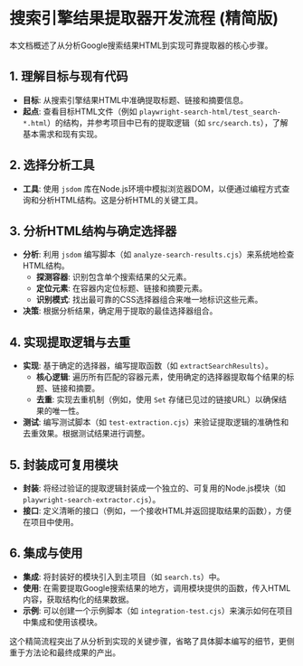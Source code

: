 # 搜索引擎结果提取器开发流程 (精简版)

本文档概述了从分析Google搜索结果HTML到实现可靠提取器的核心步骤。

## 1. 理解目标与现有代码

*   **目标**: 从搜索引擎结果HTML中准确提取标题、链接和摘要信息。
*   **起点**: 查看目标HTML文件（例如 `playwright-search-html/test_search-*.html`）的结构，并参考项目中已有的提取逻辑（如 `src/search.ts`），了解基本需求和现有实现。

## 2. 选择分析工具

*   **工具**: 使用 `jsdom` 库在Node.js环境中模拟浏览器DOM，以便通过编程方式查询和分析HTML结构。这是分析HTML的关键工具。

## 3. 分析HTML结构与确定选择器

*   **分析**: 利用 `jsdom` 编写脚本（如 `analyze-search-results.cjs`）来系统地检查HTML结构。
    *   **探测容器**: 识别包含单个搜索结果的父元素。
    *   **定位元素**: 在容器内定位标题、链接和摘要元素。
    *   **识别模式**: 找出最可靠的CSS选择器组合来唯一地标识这些元素。
*   **决策**: 根据分析结果，确定用于提取的最佳选择器组合。

## 4. 实现提取逻辑与去重

*   **实现**: 基于确定的选择器，编写提取函数（如 `extractSearchResults`）。
    *   **核心逻辑**: 遍历所有匹配的容器元素，使用确定的选择器提取每个结果的标题、链接和摘要。
    *   **去重**: 实现去重机制（例如，使用 `Set` 存储已见过的链接URL）以确保结果的唯一性。
*   **测试**: 编写测试脚本（如 `test-extraction.cjs`）来验证提取逻辑的准确性和去重效果。根据测试结果进行调整。

## 5. 封装成可复用模块

*   **封装**: 将经过验证的提取逻辑封装成一个独立的、可复用的Node.js模块（如 `playwright-search-extractor.cjs`）。
*   **接口**: 定义清晰的接口（例如，一个接收HTML并返回提取结果的函数），方便在项目中使用。

## 6. 集成与使用

*   **集成**: 将封装好的模块引入到主项目（如 `search.ts`）中。
*   **使用**: 在需要提取Google搜索结果的地方，调用模块提供的函数，传入HTML内容，获取结构化的结果数据。
*   **示例**: 可以创建一个示例脚本（如 `integration-test.cjs`）来演示如何在项目中集成和使用该模块。

这个精简流程突出了从分析到实现的关键步骤，省略了具体脚本编写的细节，更侧重于方法论和最终成果的产出。